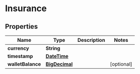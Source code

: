 
# Insurance

## Properties
Name | Type | Description | Notes
------------ | ------------- | ------------- | -------------
**currency** | **String** |  | 
**timestamp** | [**DateTime**](DateTime.md) |  | 
**walletBalance** | [**BigDecimal**](BigDecimal.md) |  |  [optional]



